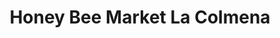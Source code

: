 ---
title: "Honey Bee Market La Colmena"
url: /detroit/honey-bee-market-la-colmena/
shop: supermarket
---